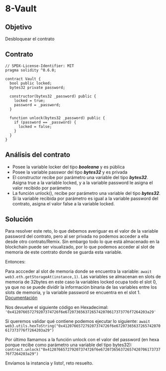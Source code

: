 # 8-Vault

## Objetivo
Desbloquear el contrato

## Contrato
```Solidity
// SPDX-License-Identifier: MIT
pragma solidity ^0.6.0;

contract Vault {
  bool public locked;
  bytes32 private password;

  constructor(bytes32 _password) public {
    locked = true;
    password = _password;
  }

  function unlock(bytes32 _password) public {
    if (password == _password) {
      locked = false;
    }
  }
}
```
## Análisis del contrato
* Posee la variable locker del tipo **_booleana_** y es pública
* Posee la variable passwor del tipo **_bytes32_** y es privada
* El constructor recibe por parámetro una variable del tipo **_bytes32_**. Asigna true a la variable locked, y a la variable password le asigna el valor recibido por parámetro
* La función unlock(), recibe por parámetro una variable del tipo **_bytes32_**. Si la variable recibida por parámetro es igual a la variable password del contrato, asigna
el valor false a la variable locked.

## Solución
Para resolver este reto, lo que debemos averiguar es el valor de la variable password del contrato, pero al ser privada no podemos acceder a ella desde otro contrato/Remix.
Sin embargo todo lo que está almacenado en la blockchain puede ser visualizado, por lo que podemos acceder al slot de memoria de este contrato donde se guarda esta variable.

Entonces:

Para accceder al slot de memoria donde se encuentra la variable: ```await web3.eth.getStorageAt(instance,1)```. Las variables se almacenan en slots de memoria de 32bytes en este caso
la variables locked ocupa todo el slot 0, ya que no se puede dividir la información binaria de las variables entre los slots de memoria, y la variable password se encuentra en el slot 1. [Documentación](https://docs.soliditylang.org/en/v0.8.13/internals/layout_in_storage.html)

Nos devuelve el siguiente código en Hexadecimal:
```'0x412076657279207374726f6e67207365637265742070617373776f7264203a29'```

Si queremos validar qué contiene podemos ejecutar lo siguiente: 
```await web3.utils.hexToString("0x412076657279207374726f6e67207365637265742070617373776f7264203a29")```

Por último llamamos a la función unlock con el valor del password (en hexa porque recibe como parámetro una variable del tipo bytes32):
```contract.unlock("0x412076657279207374726f6e67207365637265742070617373776f7264203a29")```

Envíamos la instancia y listo!, reto resuelto.
